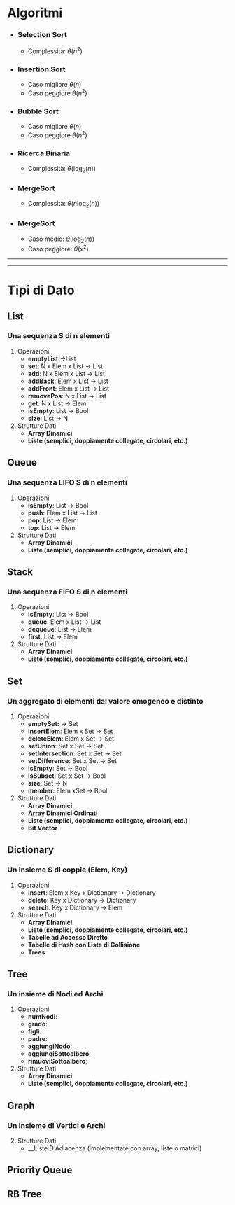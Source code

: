 # Algoritmi
* ### Selection Sort
	* Complessità:  $\theta(n^2)$
* ### Insertion Sort
	* Caso migliore $\theta(n)$
	* Caso peggiore $\theta(n^2)$
* ### Bubble Sort 
	* Caso migliore $\theta(n)$ 
	* Caso peggiore $\theta(n^2)$
* ### Ricerca Binaria
	* Complessità:  $\theta(\log_2(n))$
* ### MergeSort
	* Complessità:  $\theta(n\log_2(n))$
* ### MergeSort
	* Caso medio:  $\theta(\log_2(n))$
	* Caso peggiore: $\theta(x^2)$
---
---
# Tipi di Dato
## List
### Una sequenza S di n elementi
1. Operazioni
	* __emptyList__:→List 
	* __set__: N x Elem x List → List 
	* __add__: N x Elem x List → List 
	* __addBack__: Elem x List → List 
	* __addFront__: Elem x List → List 
	* __removePos__: N x List → List 
	* __get__: N x List → Elem 
	* __isEmpty__: List → Bool 
	* __size__: List → N
2. Strutture Dati
	* __Array Dinamici__
	* __Liste (semplici, doppiamente collegate, circolari, etc.)__
	
## Queue
### Una sequenza LIFO S di n elementi 
1. Operazioni
	*  __isEmpty__: List → Bool 
	* __push__: Elem x List → List
	* __pop__: List → Elem
	* __top__: List → Elem
2.  Strutture Dati
	* __Array Dinamici__
	* __Liste (semplici, doppiamente collegate, circolari, etc.)__
## Stack
### Una sequenza FIFO S di n elementi
1. Operazioni
	*  __isEmpty__: List → Bool 
	* __queue__: Elem x List → List
	* __dequeue__: List → Elem
	* __first__: List → Elem
2.  Strutture Dati
	* __Array Dinamici__
	* __Liste (semplici, doppiamente collegate, circolari, etc.)__
## Set
### Un aggregato di elementi dal valore omogeneo e distinto
1. Operazioni
	* **emptySet:** → Set 
	* **insertElem**: Elem x Set → Set 
	* **deleteElem**: Elem x Set → Set 
	* **setUnion**: Set x Set → Set 
	* **setIntersection**: Set x Set → Set 
	* **setDifference**: Set x Set → Set 
	* **isEmpty**: Set → Bool 
	* **isSubset**: Set x Set → Bool 
	* **size**: Set → N 
	* **member**: Elem xSet → Bool
2. Strutture Dati
	* __Array Dinamici__
	* __Array Dinamici Ordinati__
	* __Liste (semplici, doppiamente collegate, circolari, etc.)__
	* __Bit Vector__

## Dictionary
### Un insieme S di coppie (Elem, Key)
1. Operazioni
	* __insert__: Elem x Key x Dictionary  → Dictionary
	* __delete__:  Key x Dictionary  → Dictionary
	* __search__: Key x Dictionary  → Elem
2. Strutture Dati
	* __Array Dinamici__
	* __Liste (semplici, doppiamente collegate, circolari, etc.)__
	* __Tabelle ad Accesso Diretto__
	* __Tabelle di Hash con Liste di Collisione__
	* __Trees__
## Tree
### Un insieme di Nodi ed Archi
1. Operazioni
	* __numNodi__: 
	* __grado__:  
	* __figli__: 
	* **padre**:
	* **aggiungiNodo**:
	* **aggiungiSottoalbero**:
	* **rimuoviSottoalbero**;
2. Strutture Dati
	* __Array Dinamici__
	* __Liste (semplici, doppiamente collegate, circolari, etc.)__
## Graph
### Un insieme di Vertici e Archi
2. Strutture Dati
	* __Liste D'Adiacenza (implementate con array, liste o matrici)
## Priority Queue
## RB Tree